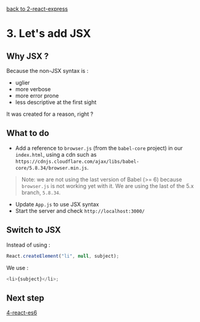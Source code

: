 [back to 2-react-express](https://github.com/chtefi/react-stack-step-by-step/blob/2-react-express/)

# 3. Let's add JSX

## Why JSX ?

Because the non-JSX syntax is :

- uglier
- more verbose
- more error prone
- less descriptive at the first sight

It was created for a reason, right ?

## What to do

- Add a reference to `browser.js` (from the `babel-core` project) in our `index.html`, using a cdn such as `https://cdnjs.cloudflare.com/ajax/libs/babel-core/5.8.34/browser.min.js`.
> Note: we are not using the last version of Babel (>= 6) because `browser.js` is not working yet with it. We are using the last of the 5.x branch, `5.8.34`.

- Update `App.js` to use JSX syntax
- Start the server and check `http://localhost:3000/`

## Switch to JSX

Instead of using :
```js
React.createElement("li", null, subject);
```

We use : 
```js
<li>{subject}</li>;
```

## Next step

[4-react-es6](https://github.com/chtefi/react-stack-step-by-step/tree/4-react-es6)
